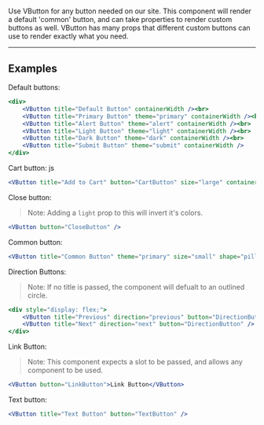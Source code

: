 #

Use VButton for any button needed on our site. This component will render a default 'common' button, and can take properties to render custom buttons as well. VButton has many props that different custom buttons can use to render exactly what you need.

---

## Examples

Default buttons:

```jsx
<div>
    <VButton title="Default Button" containerWidth /><br>
    <VButton title="Primary Button" theme="primary" containerWidth /><br>
    <VButton title="Alert Button" theme="alert" containerWidth /><br>
    <VButton title="Light Button" theme="light" containerWidth /><br>
    <VButton title="Dark Button" theme="dark" containerWidth /><br>
    <VButton title="Submit Button" theme="submit" containerWidth />
</div>
```

Cart button:
js

```jsx
<VButton title="Add to Cart" button="CartButton" size="large" containerWidth />
```

Close button:

> Note: Adding a `light` prop to this will invert it's colors.

```jsx
<VButton button="CloseButton" />
```

Common button:

```jsx
<VButton title="Common Button" theme="primary" size="small" shape="pill" />
```

Direction Buttons:

> Note: If no title is passed, the component will defualt to an outlined circle.

```jsx
<div style="display: flex;">
    <VButton title="Previous" direction="previous" button="DirectionButton" />
    <VButton title="Next" direction="next" button="DirectionButton" />
</div>
```

Link Button:

> Note: This component expects a slot to be passed, and allows any component to be used.

```jsx
<VButton button="LinkButton">Link Button</VButton>
```

Text button:

```jsx
<VButton title="Text Button" button="TextButton" />
```
